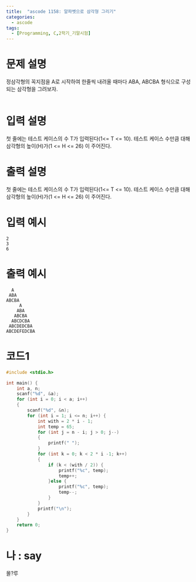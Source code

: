 ```yaml
---
title:  "ascode 1158: 알파벳으로 삼각형 그리기"
categories:
  - ascode
tags:
  - [Programming, C,2학기_기말시험]
---
```

# 문제 설명
정삼각형의 꼭지점을 A로 시작하여 한줄씩 내려올 때마다 ABA, ABCBA 형식으로 구성되는 삼각형을 그려보자.
<br>
<br>

# 입력 설명
첫 줄에는 테스트 케이스의 수 T가 입력된다(1<= T <= 10). 테스트 케이스 수만큼 대해 삼각형의 높이(H)가(1 <= H <= 26) 이 주어진다.

# 출력 설명
첫 줄에는 테스트 케이스의 수 T가 입력된다(1<= T <= 10). 테스트 케이스 수만큼 대해 삼각형의 높이(H)가(1 <= H <= 26) 이 주어진다.

# 입력 예시
```
2
3
6
```
# 출력 예시
```
  A
 ABA
ABCBA
     A
    ABA
   ABCBA
  ABCDCBA
 ABCDEDCBA
ABCDEFEDCBA
```
# 코드1

```c
#include <stdio.h>

int main() {
    int a, n;
    scanf("%d", &a);
    for (int i = 0; i < a; i++)
    {
        scanf("%d", &n);
        for (int i = 1; i <= n; i++) {
            int with = 2 * i - 1;
            int temp = 65;
            for (int j = n - i; j > 0; j--)
            {
                printf(" ");
            }
            for (int k = 0; k < 2 * i -1; k++)
            {
                if (k < (with / 2)) {
                    printf("%c", temp);
                    temp++;
                }else {
                    printf("%c", temp);
                    temp--;
                }
            }
            printf("\n");
        }
    }
    return 0;
}

```

# 나 : say

몰?루